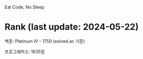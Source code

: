Eat Code, No Sleep

# Rank (last update: 2024-05-22)
백준: Platinum IV - 1750 (solved.ac 기준)

프로그래머스: 1635점

